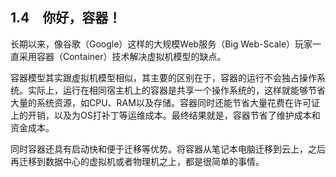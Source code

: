 ## 1.4　你好，容器！

长期以来，像谷歌（Google）这样的大规模Web服务（Big Web-Scale）玩家一直采用容器（Container）技术解决虚拟机模型的缺点。

容器模型其实跟虚拟机模型相似，其主要的区别在于，容器的运行不会独占操作系统。实际上，运行在相同宿主机上的容器是共享一个操作系统的，这样就能够节省大量的系统资源，如CPU、RAM以及存储。容器同时还能节省大量花费在许可证上的开销，以及为OS打补丁等运维成本。最终结果就是，容器节省了维护成本和资金成本。

同时容器还具有启动快和便于迁移等优势。将容器从笔记本电脑迁移到云上，之后再迁移到数据中心的虚拟机或者物理机之上，都是很简单的事情。

